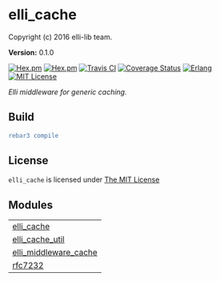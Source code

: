 

# elli_cache #

Copyright (c) 2016 elli-lib team.

__Version:__ 0.1.0

[![Hex.pm][hex badge]][hex link]
[![Hex.pm][hex downloads]][hex link]
[![Travis CI][travis badge]][travis builds]
[![Coverage Status][coveralls badge]][coveralls link]
[![Erlang][erlang badge]][erlang downloads]
[![MIT License][license badge]][LICENSE]

*Elli middleware for generic caching.*

## Build

```erlang
rebar3 compile
```

## License

`elli_cache` is licensed under [The MIT License][LICENSE]

[travis badge]: https://travis-ci.org/elli-lib/elli_cache.svg?branch=develop
[travis builds]: https://travis-ci.org/elli-lib/elli_cache?branch=develop
[hex badge]: https://img.shields.io/hexpm/v/elli_cache.svg?maxAge=2592000?style=plastic
[hex link]: https://hex.pm/packages/elli_cache
[hex downloads]: https://img.shields.io/hexpm/dt/elli_cache.svg?maxAge=2592000
[coveralls badge]: https://coveralls.io/repos/github/elli-lib/elli_cache/badge.svg?branch=develop
[coveralls link]: https://coveralls.io/github/elli-lib/elli_cache?branch=develop
[erlang badge]: https://img.shields.io/badge/erlang-%E2%89%A518.0-red.svg
[erlang downloads]: http://www.erlang.org/downloads
[license badge]: https://img.shields.io/badge/license-MIT-blue.svg
[LICENSE]: https://github.com/elli-lib/elli_cache/blob/develop/LICENSE


## Modules ##


<table width="100%" border="0" summary="list of modules">
<tr><td><a href="https://github.com/elli-lib/elli_cache/blob/feature/rfc7232/doc/elli_cache.md" class="module">elli_cache</a></td></tr>
<tr><td><a href="https://github.com/elli-lib/elli_cache/blob/feature/rfc7232/doc/elli_cache_util.md" class="module">elli_cache_util</a></td></tr>
<tr><td><a href="https://github.com/elli-lib/elli_cache/blob/feature/rfc7232/doc/elli_middleware_cache.md" class="module">elli_middleware_cache</a></td></tr>
<tr><td><a href="https://github.com/elli-lib/elli_cache/blob/feature/rfc7232/doc/rfc7232.md" class="module">rfc7232</a></td></tr></table>

